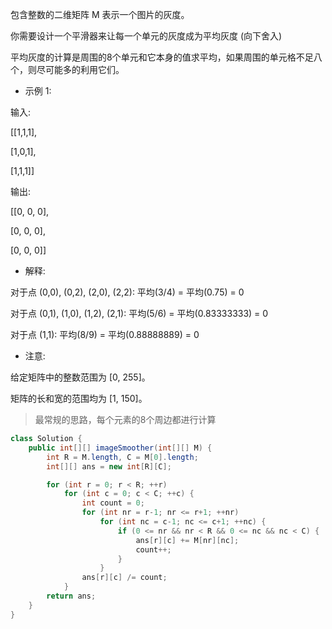 包含整数的二维矩阵 M 表示一个图片的灰度。

你需要设计一个平滑器来让每一个单元的灰度成为平均灰度 (向下舍入) 

平均灰度的计算是周围的8个单元和它本身的值求平均，如果周围的单元格不足八个，则尽可能多的利用它们。

- 示例 1:

输入:

[[1,1,1],

 [1,0,1],
 
 [1,1,1]]
 
输出:

[[0, 0, 0],

 [0, 0, 0],
 
 [0, 0, 0]]
 
- 解释:

对于点 (0,0), (0,2), (2,0), (2,2): 平均(3/4) = 平均(0.75) = 0

对于点 (0,1), (1,0), (1,2), (2,1): 平均(5/6) = 平均(0.83333333) = 0

对于点 (1,1): 平均(8/9) = 平均(0.88888889) = 0

- 注意:

给定矩阵中的整数范围为 [0, 255]。

矩阵的长和宽的范围均为 [1, 150]。

>最常规的思路，每个元素的8个周边都进行计算
```java
class Solution {
    public int[][] imageSmoother(int[][] M) {
        int R = M.length, C = M[0].length;
        int[][] ans = new int[R][C];

        for (int r = 0; r < R; ++r)
            for (int c = 0; c < C; ++c) {
                int count = 0;
                for (int nr = r-1; nr <= r+1; ++nr)
                    for (int nc = c-1; nc <= c+1; ++nc) {
                        if (0 <= nr && nr < R && 0 <= nc && nc < C) {
                            ans[r][c] += M[nr][nc];
                            count++;
                        }
                    }
                ans[r][c] /= count;
            }
        return ans;
    }
}
```
